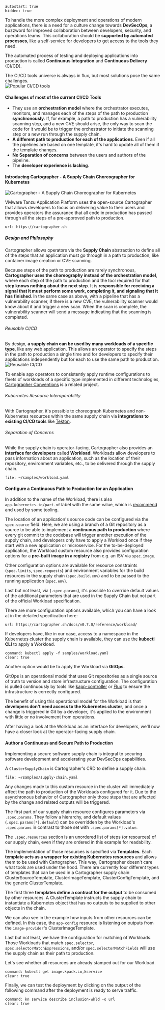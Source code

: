 ```terminal:interrupt
autostart: true
hidden: true
```
To handle the more complex deployment and operations of modern applications, there is a need for a culture change towards **DevSecOps**, a buzzword for improved collaboration between developers, security, and operations teams.
This collaboration should be **supported by automated processes**, like a self-service for developers to get access to the tools they need.

The automated process of testing and deploying applications into production is called **Continuous Integration** and **Continuous Delivery** (CI/CD). 

The CI/CD tools universe is always in flux, but most solutions pose the same challenges.  
![Popular CI/CD tools](../images/ci-cd-tools.png)
#### Challenges of most of the current CI/CD Tools
- They use an **orchestration model** where the orchestrator executes, monitors, and manages each of the steps of the path to production **synchronously**. If, for example, a path to production has a vulnerability scanning step, and a new CVE should arise, the only way to scan the code for it would be to trigger the orchestrator to initiate the scanning step or a new run through the supply chain.
- **A different path to production for each of the applications**. Even if all the pipelines are based on one template, it's hard to update all of them if the template changes.
- **No Separation of concerns** between the users and authors of the pipeline.
- The **developer experience is lacking**.

#### Introducing Cartographer - A Supply Chain Choreographer for Kubernetes
![Cartographer - A Supply Chain Choreographer for Kubernetes](../images/cartographer-logo.svg)

VMware Tanzu Application Platform uses the open-source Cartographer that allows developers to focus on delivering value to their users and provides operators the assurance that all code in production has passed through all the steps of a pre-approved path to production.

```dashboard:open-url
url: https://cartographer.sh
```

##### Design and Philosophy

Cartographer allows operators via the **Supply Chain** abstraction to define all of the steps that an application must go through in a path to production, like container image creation or CVE scanning.

Because steps of the path to production are rarely synchronous, **Cartographer uses the choreography instead of the orchestration model**, where each step of the path to production and the tool required for that **step knows nothing about the next step**. It is **responsible for receiving a signal that it must perform some work, completing it, and signaling that it has finished**. In the same case as above, with a pipeline that has a vulnerability scanner, if there is a new CVE, the vulnerability scanner would know about it and trigger a new scan. When the scan is complete, the vulnerability scanner will send a message indicating that the scanning is completed.

###### Reusable CI/CD
By design, **a supply chain can be used by many workloads of a specific type**, like any web application. This allows an operator to specify the steps in the path to production a single time and for developers to specify their applications independently but for each to use the same path to production.
![Reusable CI/CD](../images/reusable-cicd.png)

To enable app operators to consistently apply runtime configurations to fleets of workloads of a specific type implemented in different technologies, [Cartographer Conventions](https://github.com/vmware-tanzu/cartographer-conventions) is a related project. 

###### Kubernetes Resource Interoperability
With Cartographer, it's possible to choreograph Kubernetes and non-Kubernetes resources within the same supply chain via **integrations to existing CI/CD tools** like [Tekton](https://tekton.dev).

###### Separation of Concerns
While the supply chain is operator-facing, Cartographer also provides an **interface for developers** called **Workload**. Workloads allow developers to pass information about an application, such as the location of their repository, environment variables, etc., to be delivered through the supply chain.
```editor:open-file
file: ~/samples/workload.yaml
```

#### Configure a Continuous Path to Production for an Application

In addition to the name of the Workload, there is also `app.kubernetes.io/part-of` label with the same value, which is [recommend](https://kubernetes.io/docs/concepts/overview/working-with-objects/common-labels/) and used by some tooling.

The location of an application's source code can be configured via the `spec.source` field. Here, we are using a branch of a Git repository as a source to be able to implement a **continuous path to production** where every git commit to the codebase will trigger another execution of the supply chain, and developers only have to apply a Workload once if they start with a new application or microservice. 
For the to-be-deployed application, the Workload custom resource also provides configuration options for a **pre-built image in a registry** from e.g. an ISV via `spec.image`.

Other configuration options are available for resource constraints (`spec.limits`, `spec.requests`) and environment variables for the build resources in the supply chain (`spec.build.env`) and to be passed to the running application (`spec.env`).

Last but not least, via (`.spec.params`), it's possible to override default values of the additional parameters that are used in the Supply Chain but not part of the official Workload specification.

There are more configuration options available, which you can have a look at in the detailed specification here:
```dashboard:open-url
url: https://cartographer.sh/docs/v0.7.0/reference/workload/
```

If developers have, like in our case, access to a namespace in the Kubernetes cluster the supply chain is available, they can use the **kubectl CLI** to apply a Workload.
```terminal:execute
command: kubectl apply -f samples/workload.yaml
clear: true
```

Another option would be to apply the Workload via **GitOps**.

GitOps is an operational model that uses Git repositories as a single source of truth to version and store infrastructure configuration. The configuration is pulled continuously by tools like [kapp-controller](https://carvel.dev/kapp-controller/) or [Flux](https://fluxcd.io) to ensure the infrastructure is correctly configured.

The benefit of using this operational model for the Workload is that **developers don't need access to the Kubernetes cluster**, and once a change is triggered in Git by a developer, it's applied to the environment with little or no involvement from operations.

After having a look at the Workload as an interface for developers, we'll now have a closer look at the operator-facing supply chain.

#### Author a Continuous and Secure Path to Production

Implementing a secure software supply chain is integral to securing software development and accelerating your DevSecOps capabilities.

A `ClusterSupplyChain` is Cartographer's CRD to define a supply chain.
```editor:open-file
file: ~/samples/supply-chain.yaml
```

Any changes made to this custom resource in the cluster will immediately affect the path to production of the Workloads configured for it. Due to the asynchronous behavior of Cartographer only those steps that are affected by the change and related outputs will be triggered. 

The first part of our supply chain resource configures parameters via `.spec.params`. They follow a hierarchy, and default values (`.spec.params[*].default`) can be overridden by the Workload's `.spec.params` in contrast to those set with `.spec.params[*].value`.

The `.spec.resources` section is an unordered list of steps (or resources) of our supply chain, even if they are ordered in this example for readability.

The implementation of those resources is specified via **Templates**. Each **template acts as a wrapper for existing Kubernetes resources** and allows them to be used with Cartographer. This way, Cartographer doesn't care what tools are used under the hood. There are currently four different types of templates that can be used in a Cartographer supply chain: ClusterSourceTemplate, ClusterImageTemplate, ClusterConfigTemplate, and the generic ClusterTemplate.

The first three **templates define a contract for the output** to be consumed by other resources. A ClusterTemplate instructs the supply chain to instantiate a Kubernetes object that has no outputs to be supplied to other objects in the chain.

We can also see in the example how inputs from other resources can be defined. In this case, the `app-config` resource is listening on outputs from the `image-provider`'s ClusterImageTemplate. 

Last but not least, we have the configuration for matching of Workloads. Those Workloads that match `spec.selector`, `spec.selectorMatchExpressions`, and/or `spec.selectorMatchFields` will use the supply chain as their path to production.

Let's see whether all resources are already stamped out for our Workload.
```terminal:execute
command: kubectl get image.kpack.io,kservice
clear: true
```

Finally, we can test the deployment by clicking on the output of the following command after the deployment is ready to serve traffic.
```terminal:execute
command: kn service describe inclusion-wkld -o url
clear: true
```